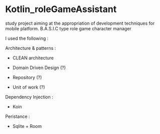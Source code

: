 # Kotlin_roleGameAssistant

study project aiming at the appropriation of development techniques for mobile platform.
B.A.S.I.C type role game character manager

I used the following :

Architecture & patterns : 
- CLEAN architecture 
- Domain Driven Design (?)

- Repository (?)
- Unit of work (?)

Dependency Injection : 
- Koin

Peristance : 
- Sqlite + Room
